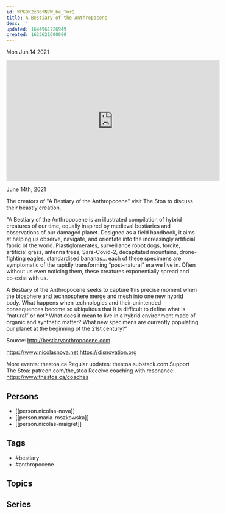 ```yaml
---
id: WPG9K2zO6fN7W_be_TmrQ
title: A Bestiary of the Anthropocene
desc: ''
updated: 1644961726949
created: 1623621600000
---
```





Mon Jun 14 2021

<iframe width="560" height="315" src="https://www.youtube.com/embed/bxNZhQmX9gw" title="A Bestiary of the Anthropocene w/ Nicolas Nova, Maria Roszkowska, and Nicolas Maigret" frameborder="0" allow="accelerometer; autoplay; clipboard-write; encrypted-media; gyroscope; picture-in-picture" allowfullscreen ></iframe>

June 14th, 2021

The creators of "A Bestiary of the Anthropocene" visit The Stoa to discuss their beastly creation. 

"A Bestiary of the Anthropocene is an illustrated compilation of hybrid creatures of our time, equally inspired by medieval bestiaries and observations of our damaged planet. Designed as a field handbook, it aims at helping us observe, navigate, and orientate into the increasingly artificial fabric of the world. Plastiglomerates, surveillance robot dogs, fordite, artificial grass, antenna trees, Sars-Covid-2, decapitated mountains, drone-fighting eagles, standardised bananas… each of these specimens are symptomatic of the rapidly transforming “post-natural” era we live in. Often without us even noticing them, these creatures exponentially spread and co-exist with us.

A Bestiary of the Anthropocene seeks to capture this precise moment when the biosphere and technosphere merge and mesh into one new hybrid body. What happens when technologies and their unintended consequences become so ubiquitous that it is difficult to define what is “natural” or not? What does it mean to live in a hybrid environment made of organic and synthetic matter? What new specimens are currently populating our planet at the beginning of the 21st century?"

Source: http://bestiaryanthropocene.com

https://www.nicolasnova.net
https://disnovation.org

More events: thestoa.ca
Regular updates: thestoa.substack.com
Support The Stoa: patreon.com/the_stoa
Receive coaching with resonance: https://www.thestoa.ca/coaches

## Persons

- [[person.nicolas-nova]]
- [[person.maria-roszkowska]]
- [[person.nicolas-maigret]]

## Tags

- #bestiary
- #anthropocene

## Topics



## Series



